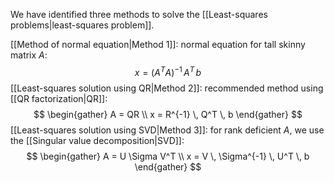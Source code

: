 We have identified three methods to solve the [[Least-squares problems|least-squares problem]].

[[Method of normal equation|Method 1]]: normal equation for tall skinny matrix $A$:
$$
x = (A^TA)^{-1} \, A^T \, b
$$
[[Least-squares solution using QR|Method 2]]: recommended method using [[QR factorization|QR]]:
$$
\begin{gather}
A = QR \\
x = R^{-1} \, Q^T \, b
\end{gather}
$$
[[Least-squares solution using SVD|Method 3]]: for rank deficient $A$, we use the [[Singular value decomposition|SVD]]:
$$
\begin{gather}
A = U \Sigma V^T \\
x = V \, \Sigma^{-1} \, U^T \, b
\end{gather}
$$
